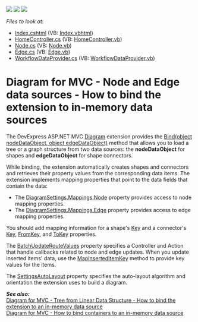 <!-- default badges list -->
![](https://img.shields.io/endpoint?url=https://codecentral.devexpress.com/api/v1/VersionRange/240053564/19.2.6%2B)
[![](https://img.shields.io/badge/Open_in_DevExpress_Support_Center-FF7200?style=flat-square&logo=DevExpress&logoColor=white)](https://supportcenter.devexpress.com/ticket/details/T861989)
[![](https://img.shields.io/badge/📖_How_to_use_DevExpress_Examples-e9f6fc?style=flat-square)](https://docs.devexpress.com/GeneralInformation/403183)
<!-- default badges end -->
<!-- default file list -->
*Files to look at*:

* [Index.cshtml](./CS/DiagramBindToList/Views/Home/Index.cshtml) (VB: [Index.vbhtml](./VB/DiagramBindToListVB/Views/Home/Index.vbhtml))
* [HomeController.cs](./CS/DiagramBindToList/Controllers/HomeController.cs) (VB: [HomeController.vb](./VB/DiagramBindToListVB/Controllers/HomeController.vb))
* [Node.cs](./CS/DiagramBindToList/Models/Node.cs) (VB: [Node.vb](./VB/DiagramBindToListVB/Models/Node.vb))
* [Edge.cs](./CS/DiagramBindToList/Models/Edge.cs) (VB: [Edge.vb](./VB/DiagramBindToListVB/Models/Edge.vb))
* [WorkflowDataProvider.cs](./CS/DiagramBindToList/Models/WorkflowDataProvider.cs) (VB: [WorkflowDataProvider.vb](./VB/DiagramBindToListVB/Models/WorkflowDataProvider.vb))
<!-- default file list end -->

# Diagram for MVC - Node and Edge data sources - How to bind the extension to in-memory data sources

The DevExpress ASP.NET MVC  [Diagram](https://docs.devexpress.com/AspNet/DevExpress.Web.Mvc.DiagramExtension)  extension provides the  [Bind(object nodeDataObject, object edgeDataObject)](https://docs.devexpress.com/AspNet/DevExpress.Web.Mvc.DiagramExtension.Bind(System.Object-System.Object))  method that allows you to load a tree or a graph structure from two data sources: the  **nodeDataObject**  for shapes and  **edgeDataObject**  for shape connectors.

While binding, the extension automatically creates shapes and connectors and retrieves their property values from the corresponding data items. The extension implements mapping properties that point to the data fields that contain the data:

-   The  [DiagramSettings.Mappings.Node](https://docs.devexpress.com/AspNet/DevExpress.Web.ASPxDiagram.DiagramMappings.Node)  property provides access to node mapping properties.
-   The  [DiagramSettings.Mappings.Edge](https://docs.devexpress.com/AspNet/DevExpress.Web.ASPxDiagram.DiagramMappings.Edge)  property provides access to edge mapping properties.

You should add mapping information for a shape's  [Key](https://docs.devexpress.com/AspNet/DevExpress.Web.ASPxDiagram.DiagramMappingInfo.Key)  and a connector's  [Key](https://docs.devexpress.com/AspNet/DevExpress.Web.ASPxDiagram.DiagramMappingInfo.Key),  [FromKey](https://docs.devexpress.com/AspNet/DevExpress.Web.ASPxDiagram.DiagramEdgeMappingInfo.FromKey), and  [ToKey](https://docs.devexpress.com/AspNet/DevExpress.Web.ASPxDiagram.DiagramEdgeMappingInfo.ToKey)  properties.

The  [BatchUpdateRouteValues](https://docs.devexpress.com/AspNet/DevExpress.Web.Mvc.DiagramSettings.BatchUpdateRouteValues)  property specifies a Controller and Action that handle callbacks related to node and edge updates. When you update inserted items' data, use the  [MapInsertedItemKey](https://docs.devexpress.com/AspNet/DevExpress.Web.Mvc.MVCxDiagramItemUpdateValues-2.MapInsertedItemKey(-0--1))  method to provide key values for the items.

The  [SettingsAutoLayout](https://docs.devexpress.com/AspNet/DevExpress.Web.Mvc.DiagramSettings.SettingsAutoLayout)  property specifies the auto-layout algorithm and orientation the extension uses to build a diagram.  

***See also:***  
[Diagram for MVC - Tree from Linear Data Structure - How to bind the extension to an in-memory data source](https://github.com/DevExpress-Examples/diagram-for-mvc-tree-from-linear-data-structure-how-to-bind-to-an-in-memory-data-source)  
[Diagram for MVC - How to bind containers to an in-memory data source](https://github.com/DevExpress-Examples/diagram-for-mvc-how-to-bind-containers-to-an-in-memory-data-source)
